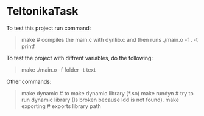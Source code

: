 # TeltonikaTask
To test this project run command:
> make # compiles the main.c with dynlib.c and then runs ./main.o -f . -t printf

To test the project with diffrent variables, do the following:
> make
> ./main.o -f folder -t text

Other commands:
> make dynamic # to make dynamic library (*.so)
> make rundyn # try to run dynamic library (Is broken because ldd is not found).
> make exporting # exports library path